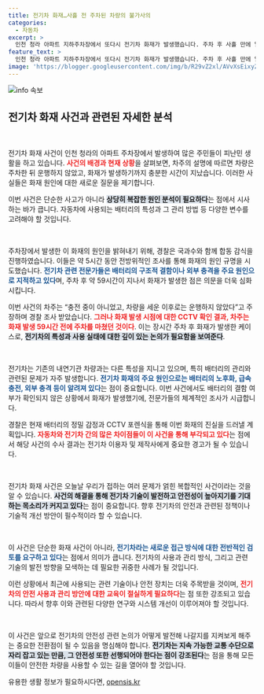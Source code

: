 ```yaml
---
title: 전기차 화재…사흘 전 주차된 차량의 불가사의
categories:
  - 자동차
excerpt: >
  인천 청라 아파트 지하주차장에서 또다시 전기차 화재가 발생했습니다. 주차 후 사흘 만에 일어난 불로  수백 명이 피난민 생활을 하는 가운데, 원인 규명을 위한 정밀 감식이 진행 중입니다. 과연 무슨 일이 벌어진 걸까요?
feature_text: >
  인천 청라 아파트 지하주차장에서 또다시 전기차 화재가 발생했습니다. 주차 후 사흘 만에 일어난 불로  수백 명이 피난민 생활을 하는 가운데, 원인 규명을 위한 정밀 감식이 진행 중입니다. 과연 무슨 일이 벌어진 걸까요?
image: 'https://blogger.googleusercontent.com/img/b/R29vZ2xl/AVvXsEixyZcFfHzMRdzZMjFBmAUKJYCLCGyLL1o632UiGVXcaFdKo_bkvkuCioo0uUKlGfBVcT3P84aROyZIXSBEx3Aw5nCQ3pTgDom1WDC4m8eifvWiAmWEEVb4x6G_l8C0QH225ldMjyaFvpxGEBGNO37VmDTDMHGhJPq73UglMfDca1-0aw/s1600/blogspot.png'
---
```


<p><img src="https://blogger.googleusercontent.com/img/b/R29vZ2xl/AVvXsEixyZcFfHzMRdzZMjFBmAUKJYCLCGyLL1o632UiGVXcaFdKo_bkvkuCioo0uUKlGfBVcT3P84aROyZIXSBEx3Aw5nCQ3pTgDom1WDC4m8eifvWiAmWEEVb4x6G_l8C0QH225ldMjyaFvpxGEBGNO37VmDTDMHGhJPq73UglMfDca1-0aw/s1600/blogspot.png" alt="info 속보" /></p>

<h2 data-ke-size="size26">전기차 화재 사건과 관련된 자세한 분석</h2>

<p data-ke-size="size16">&nbsp;</p>

<p>전기차 화재 사건이 인천 청라의 아파트 주차장에서 발생하여 많은 주민들이 피난민 생활을 하고 있습니다. <b><span style="color: #ee2323;">사건의 배경과 현재 상황</span></b>을 살펴보면, 차주의 설명에 따르면 차량은 주차한 뒤 운행하지 않았고, 화재가 발생하기까지 충분한 시간이 지났습니다. 이러한 사실들은 화재 원인에 대한 새로운 질문을 제기합니다. </p>

<p>이번 사건은 단순한 사고가 아니라 <b><span style="background-color: #21538527;">상당히 복잡한 원인 분석이 필요하다</span></b>는 점에서 시사하는 바가 큽니다. 자동차에 사용되는 배터리의 특성과 그 관리 방법 등 다양한 변수를 고려해야 할 것입니다.</p>

<p data-ke-size="size16">&nbsp;</p>

<p>주차장에서 발생한 이 화재의 원인을 밝혀내기 위해, 경찰은 국과수와 함께 합동 감식을 진행하였습니다. 이들은 약 5시간 동안 전방위적인 조사를 통해 화재의 원인 규명을 시도했습니다. <b><span style="color: #1a5490;">전기차 관련 전문가들은 배터리의 구조적 결함이나 외부 충격을 주요 원인으로 지적하고 있다</span></b>며, 주차 후 약 59시간이 지나서 화재가 발생한 점은 의문을 더욱 심화시킵니다.</p>

<p>이번 사건의 차주는 “충전 중이 아니었고, 차량을 세운 이후로는 운행하지 않았다”고 주장하며 경찰 조사 받았습니다. <b><span style="color: #ee2323;">그러나 화재 발생 시점에 대한 CCTV 확인 결과, 차주는 화재 발생 59시간 전에 주차를 마쳤던 것이다</span></b>. 이는 장시간 주차 후 화재가 발생한 케이스로, <b><span style="background-color: #21538527;">전기차의 특성과 사용 실태에 대한 깊이 있는 논의가 필요함을 보여준다</span></b>.</p>

<p data-ke-size="size16">&nbsp;</p>

<p>전기차는 기존의 내연기관 차량과는 다른 특성을 지니고 있으며, 특히 배터리의 관리와 관련된 문제가 자주 발생합니다. <b><span style="color: #1a5490;">전기차 화재의 주요 원인으로는 배터리의 노후화, 급속 충전, 외부 충격 등이 알려져 있다</span></b>는 점이 중요합니다. 이번 사건에서도 배터리의 결함 여부가 확인되지 않은 상황에서 화재가 발생했기에, 전문가들의 체계적인 조사가 시급합니다.</p>

<p>경찰은 현재 배터리의 정밀 감정과 CCTV 포렌식을 통해 이번 화재의 진실을 드러낼 계획입니다. <b><span style="color: #ee2323;">자동차와 전기차 간의 많은 차이점들이 이 사건을 통해 부각되고 있다</span></b>는 점에서 해당 사건의 수사 결과는 전기차 이용자 및 제작사에게 중요한 경고가 될 수 있습니다.</p>

<p data-ke-size="size16">&nbsp;</p>

<p>전기차 화재 사건은 오늘날 우리가 접하는 여러 문제가 얽힌 복합적인 사건이라는 것을 알 수 있습니다. <b><span style="background-color: #21538527;">사건의 해결을 통해 전기차 기술이 발전하고 안전성이 높아지기를 기대하는 목소리가 커지고 있다</span></b>는 점이 중요합니다. 향후 전기차의 안전과 관련된 정책이나 기술적 개선 방안이 필수적이라 할 수 있습니다.</p>

<p data-ke-size="size16">&nbsp;</p>

<p>이 사건은 단순한 화재 사건이 아니라, <b><span style="color: #1a5490;">전기차라는 새로운 접근 방식에 대한 전반적인 검토를 요구하고 있다</span></b>는 점에서 의미가 큽니다. 전기차의 사용과 관리 방식, 그리고 관련 기술의 발전 방향을 모색하는 데 필요한 귀중한 사례가 될 것입니다. </p>

<p>이런 상황에서 최근에 사용되는 관련 기술이나 안전 장치는 더욱 주목받을 것이며, <b><span style="color: #ee2323;">전기차의 안전 사용과 관리 방안에 대한 교육이 절실하게 필요하다</span></b>는 점 또한 강조되고 있습니다. 따라서 향후 이와 관련된 다양한 연구와 시스템 개선이 이루어져야 할 것입니다. </p>

<p data-ke-size="size16">&nbsp;</p>

<p>이 사건은 앞으로 전기차의 안전성 관련 논의가 어떻게 발전해 나갈지를 지켜보게 해주는 중요한 전환점이 될 수 있음을 명심해야 합니다. <b><span style="background-color: #21538527;">전기차는 지속 가능한 교통 수단으로 자리 잡고 있는 만큼, 그 안전성 또한 선행되어야 한다는 점이 강조된다</span></b>는 점을 통해 모든 이들이 안전한 차량을 사용할 수 있는 길을 열어야 할 것입니다.</p>
유용한 생활 정보가 필요하시다면, <a href="https://opensis.kr" rel="dofollow">opensis.kr</a>


